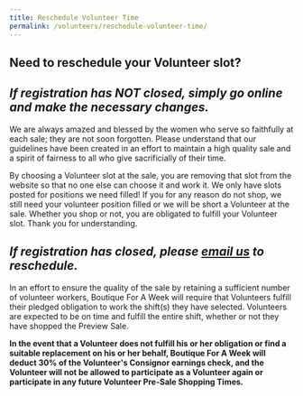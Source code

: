 ```yaml
---
title: Reschedule Volunteer Time
permalink: /volunteers/reschedule-volunteer-time/
---
```


## Need to reschedule your Volunteer slot?

## *If registration has NOT closed, simply go online and make the necessary changes.*

We are always amazed and blessed by the women who serve so faithfully at each sale; they are not soon forgotten. Please understand that our guidelines have been created in an effort to maintain a high quality sale and a spirit of fairness to all who give sacrificially of their time.

By choosing a Volunteer slot at the sale, you are removing that slot from the website so that no one else can choose it and work it. We only have slots posted for positions we need filled! If you for any reason do not shop, we still need your volunteer position filled or we will be short a Volunteer at the sale. Whether you shop or not, you are obligated to fulfill your Volunteer slot. Thank you for understanding.

## *If registration has closed, please <a href="mailto:{{ site.email }}">email us</a> to reschedule.*

In an effort to ensure the quality of the sale by retaining a sufficient number of volunteer workers, Boutique For A Week will require that Volunteers fulfill their pledged obligation to work the shift(s) they have selected. Volunteers are expected to be on time and fulfill the entire shift, whether or not they have shopped the Preview Sale.

**In the event that a Volunteer does not fulfill his or her obligation or find a suitable replacement on his or her behalf, Boutique For A Week will deduct 30% of the Volunteer's Consignor earnings check, and the Volunteer will not be allowed to participate as a Volunteer again or participate in any future Volunteer Pre-Sale Shopping Times.**
